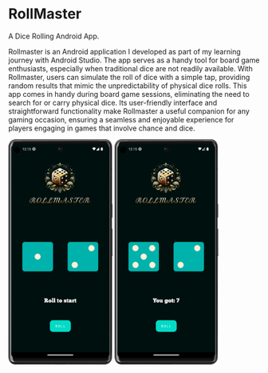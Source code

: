 # RollMaster
A Dice Rolling Android App.

Rollmaster is an Android application I developed as part of my learning journey with Android Studio. The app serves as a handy tool for board game enthusiasts, especially when traditional dice are not readily available. With Rollmaster, users can simulate the roll of dice with a simple tap, providing random results that mimic the unpredictability of physical dice rolls. This app comes in handy during board game sessions, eliminating the need to search for or carry physical dice. Its user-friendly interface and straightforward functionality make Rollmaster a useful companion for any gaming occasion, ensuring a seamless and enjoyable experience for players engaging in games that involve chance and dice.

<img src="screenshots/SS1.png" alt="Screenshot 1" height="450">       <img src="screenshots/SS2.png" alt="Screenshot 2" height="450">





